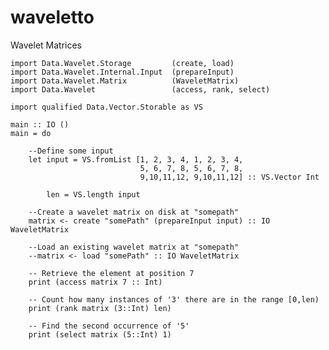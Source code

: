 # waveletto
Wavelet Matrices

    import Data.Wavelet.Storage         (create, load)
    import Data.Wavelet.Internal.Input  (prepareInput)
    import Data.Wavelet.Matrix          (WaveletMatrix)
    import Data.Wavelet                 (access, rank, select)

    import qualified Data.Vector.Storable as VS

    main :: IO ()
    main = do
        
        --Define some input
        let input = VS.fromList [1, 2, 3, 4, 1, 2, 3, 4,
                                 5, 6, 7, 8, 5, 6, 7, 8,
                                 9,10,11,12, 9,10,11,12] :: VS.Vector Int

            len = VS.length input

        --Create a wavelet matrix on disk at "somepath"
        matrix <- create "somePath" (prepareInput input) :: IO WaveletMatrix

        --Load an existing wavelet matrix at "somepath"
        --matrix <- load "somePath" :: IO WaveletMatrix

        -- Retrieve the element at position 7
        print (access matrix 7 :: Int)

        -- Count how many instances of '3' there are in the range [0,len)
        print (rank matrix (3::Int) len)

        -- Find the second occurrence of '5'
        print (select matrix (5::Int) 1)
